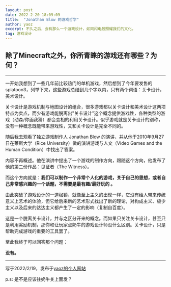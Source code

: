 ```yaml
---
layout: post
date: 2022-2-20 18:09:09
title:  "Jonathan Blow 的游戏哲学"
author: yaoz
excerpt: 不久之后，会有那么一个游戏设计，如同闪电般照耀我们的文化。
tag: 游戏设计
---
```


## 除了Minecraft之外，你所青睐的游戏还有哪些？为何？

---

一开始我想到了一些几年前比较热门的单机游戏，然后想到了今年要发售的splatoon3，列举下来，这些游戏总结到几个字以内，只有两个词语：关卡设计，美术设计。

关卡设计是游戏机制与地图设计的组合，很多游戏都以关卡设计和美术设计这两项特点为卖点，而少有游戏能脱离出"关卡设计"这个概念提供游戏性，各种类型的游戏（动森/你画我猜）都会变相的利用关卡设计。似乎游戏就是关卡设计的别称，没有一种概念既能带来游戏性，又和关卡设计是完全不同的。

随后我去观看了独立游戏制作人 Jonathan Blow 的演讲，并从他于2010年9月27日在莱斯大学（Rice University）做的演讲游戏与人文（Video Games and the Human Condition）中找出了答案。

内容不再概述。他在演讲中提出了一个游戏的制作方向，跟随这个方向，他发布了他的第二份作品：见证者（The Witness）。

而这个方向就是：**我们可以制作一个非常个人化的游戏，关于自己的思想，或者自己非常感兴趣的一个话题，不需要是最有趣/最好玩的 。**

由此突破了游戏设计的一道枷锁，就像至上主义的出现一样，它没有给人带来传统意义上艺术的体验，但它给后来新的艺术形式找出了新的理论，对构成主义、极少主义以及后来的达达主义都产生了一定的影响（复制自百度）。

这是一个脱离关卡设计，并与之区分开来的概念。而如果只关注关卡设计，甚至只是利用奖励机制，那你和让玩家点奶牛的游戏设计师没什么区别。关卡设计，只是帮助完成游戏的重要的工具罢了。

至此我终于可以回答那个问题：

**没有。**

---

写于2022/2/19，发布于[yaoz的个人网站](https://11zi.github.io/2022/2/19/何为游戏.html)

p.s: 是不是应该往奶牛关上面发？